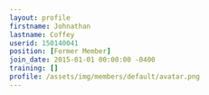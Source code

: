 ```yaml
---
layout: profile
firstname: Johnathan
lastname: Coffey
userid: 150140041
position: [Former Member]
join_date: 2015-01-01 00:00:00 -0400
training: []
profile: /assets/img/members/default/avatar.png
---
```

